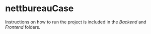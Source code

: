 # nettbureauCase
Instructions on how to run the project is included in the *Backend* and *Frontend* folders.
